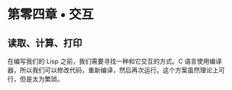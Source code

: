# 第零四章 • 交互

## 读取、计算、打印

在编写我们的 Lisp 之前，我们需要寻找一种和它交互的方式。C 语言使用编译器，所以我们可以修改代码，重新编译，然后再次运行。这个方案虽然理论上可行，但是太为繁琐。
